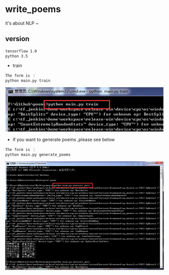 # write_poems
it's about NLP ~

## version
```
tensorflow 1.0
python 3.5
```
 * train
 
 ```
 The form is ：
 python main.py train 
 ```
  ![image](https://github.com/jinzitian/write_poems/blob/master/images/train.png)

 * if you want to generate poems ,please see below
 
 ```
 The form is ：
 python main.py generate_poems
 ```
 ![image](https://github.com/jinzitian/write_poems/blob/master/images/generate.png)
